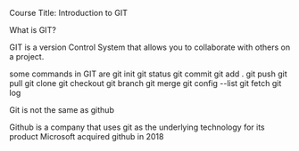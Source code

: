 Course Title: Introduction to GIT

What is GIT?

GIT is a version Control System that allows you to collaborate with 
others on a project. 

some commands in GIT are
git init
git status
git commit
git add .
git push
git pull 
git clone
git checkout
git branch
git merge
git config --list
git fetch
git log

Git is not the same as github

Github is a company that uses git as the underlying technology
for its product
Microsoft acquired github in 2018